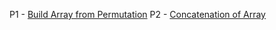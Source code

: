 P1 - [Build Array from Permutation](https://leetcode.com/problems/build-array-from-permutation/)
P2 - [Concatenation of Array](https://leetcode.com/problems/concatenation-of-array/)